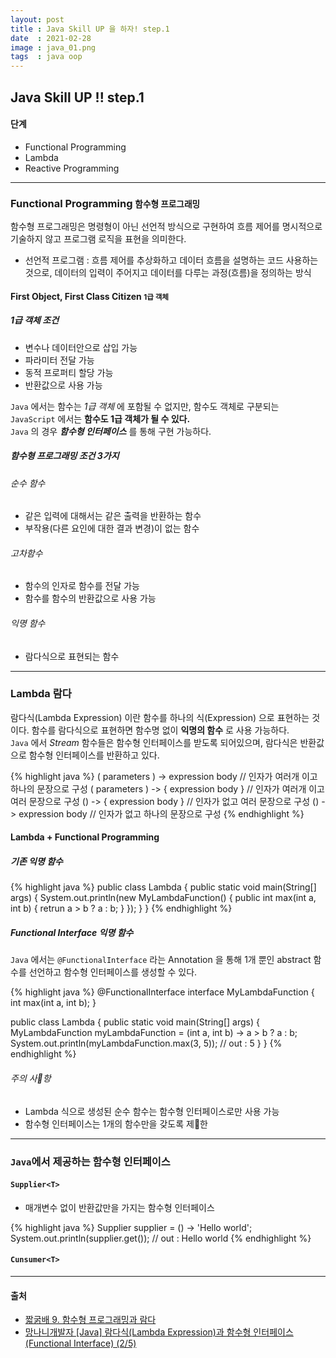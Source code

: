 ```yaml
---
layout: post
title : Java Skill UP 을 하자! step.1
date  : 2021-02-28
image : java_01.png
tags  : java oop
---
```


## Java Skill UP !! step.1
#### 단계
- Functional Programming
- Lambda
- Reactive Programming

---

### Functional Programming <small>함수형 프로그래밍</small>
함수형 프로그래밍은 명령형이 아닌 선언적 방식으로 구현하여 흐름 제어를 명시적으로 기술하지 않고 프로그램 로직을 표현을 의미한다.

- 선언적 프로그램 : 흐름 제어를 추상화하고 데이터 흐름을 설명하는 코드 사용하는 것으로, 데이터의 입력이 주어지고 데이터를 다루는 과정(흐름)을 정의하는 방식

#### First Object, First Class Citizen <small>1급 객체</small>
##### 1급 객체 조건
- 변수나 데이터안으로 삽입 가능
- 파라미터 전달 가능
- 동적 프로퍼티 할당 가능
- 반환값으로 사용 가능

`Java` 에서는 함수는 *1급 객체* 에 포함될 수 없지만, 함수도 객체로 구분되는 `JavaScript` 에서는 **함수도 1급 객체가 될 수 있다.**<br>
`Java` 의 경우 ***함수형 인터페이스*** 를 통해 구현 가능하다.

##### 함수형 프로그래밍 조건 3가지
###### 순수 함수
- 같은 입력에 대해서는 같은 출력을 반환하는 함수
- 부작용(다른 요인에 대한 결과 변경)이 없는 함수

###### 고차함수
- 함수의 인자로 함수를 전달 가능
- 함수를 함수의 반환값으로 사용 가능

###### 익명 함수
- 람다식으로 표현되는 함수

---

### Lambda <samll>람다</small>
람다식(Lambda Expression) 이란 함수를 하나의 식(Expression) 으로 표현하는 것이다. 함수를 람다식으로 표현하면 함수명 없이 **익명의 함수** 로 사용 가능하다.<br>
`Java` 에서 *Stream* 함수들은 함수형 인터페이스를 받도록 되어있으며, 람다식은 반환값으로 함수형 인터페이스를 반환하고 있다.

{% highlight java %}
( parameters ) -> expression body       // 인자가 여러개 이고 하나의 문장으로 구성
( parameters ) -> { expression body }   // 인자가 여러개 이고 여러 문장으로 구성
() -> { expression body }               // 인자가 없고 여러 문장으로 구성
() -> expression body                   // 인자가 없고 하나의 문장으로 구성
{% endhighlight %}

#### Lambda + Functional Programming
##### 기존 익명 함수
{% highlight java %}
public class Lambda {
  public static void main(String[] args) {
    System.out.println(new MyLambdaFunction() {
      public int max(int a, int b) {
        retrun a > b ? a : b;
      }
    });
  }
}
{% endhighlight %}

##### Functional Interface 익명 함수
`Java` 에서는 `@FunctionalInterface` 라는 Annotation 을 통해 1개 뿐인 abstract 함수를 선언하고 함수형 인터페이스를 생성할 수 있다.

{% highlight java %}
@FunctionalInterface
interface MyLambdaFunction {
  int max(int a, int b);
}

public class Lambda {
  public static void main(String[] args) {
    MyLambdaFunction myLambdaFunction = (int a, int b) -> a > b ? a : b;
    System.out.println(myLambdaFunction.max(3, 5)); // out : 5
  }
}
{% endhighlight %}

###### 주의 사항
- Lambda 식으로 생성된 순수 함수는 함수형 인터페이스로만 사용 가능
- 함수형 인터페이스는 1개의 함수만을 갖도록 제한

---

### `Java`에서 제공하는 함수형 인터페이스
#### `Supplier<T>`
- 매개변수 없이 반환값만을 가지는 함수형 인터페이스

{% highlight java %}
Supplier<String> supplier = () -> 'Hello world';
System.out.println(supplier.get()); // out : Hello world
{% endhighlight %}

#### `Cunsumer<T>`



---

#### 출처
- [짧굵배 9. 함수형 프로그래밍과 람다](https://dinfree.com/lecture/language/112_java_9.html#m1)
- [망나니개발자 [Java] 람다식(Lambda Expression)과 함수형 인터페이스(Functional Interface) (2/5)](https://mangkyu.tistory.com/113)
